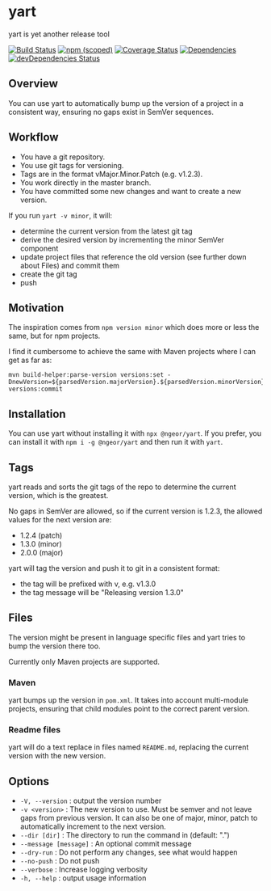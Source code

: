 # yart
yart is yet another release tool

[![Build Status](https://travis-ci.org/ngeor/yart.svg?branch=master)](https://travis-ci.org/ngeor/yart)
[![npm (scoped)](https://img.shields.io/npm/v/@ngeor/yart.svg)](https://www.npmjs.com/package/@ngeor/yart)
[![Coverage Status](https://coveralls.io/repos/github/ngeor/yart/badge.svg)](https://coveralls.io/github/ngeor/yart)
[![Dependencies](https://david-dm.org/ngeor/yart.svg)](https://david-dm.org/ngeor/yart)
[![devDependencies Status](https://david-dm.org/ngeor/yart/dev-status.svg)](https://david-dm.org/ngeor/yart?type=dev)

## Overview

You can use yart to automatically bump up the version of a project in a
consistent way, ensuring no gaps exist in SemVer sequences.

## Workflow

- You have a git repository.
- You use git tags for versioning.
- Tags are in the format vMajor.Minor.Patch (e.g. v1.2.3).
- You work directly in the master branch.
- You have committed some new changes and want to create a new version.

If you run `yart -v minor`, it will:

- determine the current version from the latest git tag
- derive the desired version by incrementing the minor SemVer component
- update project files that reference the old version (see further down about Files) and commit them
- create the git tag
- push

## Motivation

The inspiration comes from `npm version minor` which does more or less the same, but for npm projects.

I find it cumbersome to achieve the same with Maven projects where I can get as far as:

```
mvn build-helper:parse-version versions:set -DnewVersion=${parsedVersion.majorVersion}.${parsedVersion.minorVersion}.${parsedVersion.nextIncrementalVersion} versions:commit
```

## Installation

You can use yart without installing it with `npx @ngeor/yart`. If you prefer, you
can install it with `npm i -g @ngeor/yart` and then run it with `yart`.

## Tags

yart reads and sorts the git tags of the repo to determine the current version,
which is the greatest.

No gaps in SemVer are allowed, so if the current version is 1.2.3, the allowed
values for the next version are:

- 1.2.4 (patch)
- 1.3.0 (minor)
- 2.0.0 (major)

yart will tag the version and push it to git in a consistent format:

- the tag will be prefixed with v, e.g. v1.3.0
- the tag message will be "Releasing version 1.3.0"

## Files

The version might be present in language specific files and yart tries to bump
the version there too.

Currently only Maven projects are supported.

### Maven

yart bumps up the version in `pom.xml`. It takes into account multi-module
projects, ensuring that child modules point to the correct parent version.

### Readme files

yart will do a text replace in files named `README.md`, replacing the current
version with the new version.

## Options

-  `-V, --version`        :  output the version number
-  `-v <version>`         :  The new version to use. Must be semver and not
   leave gaps from previous version. It can also be one of major, minor, patch
   to automatically increment to the next version.
-  `--dir [dir]`          :  The directory to run the command in (default: ".")
-  `--message [message]`  :  An optional commit message
-  `--dry-run`            :  Do not perform any changes, see what would happen
-  `--no-push`            :  Do not push
-  `--verbose`            :  Increase logging verbosity
-  `-h, --help`           : output usage information
